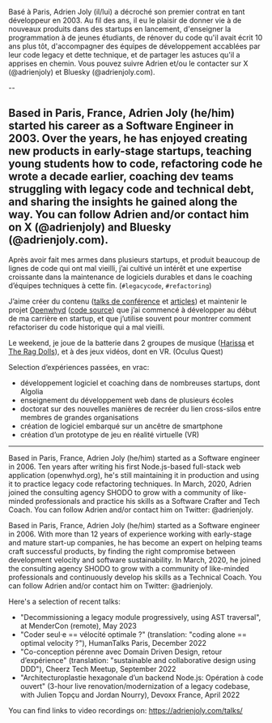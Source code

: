 Basé à Paris, Adrien Joly (il/lui) a décroché son premier contrat en tant développeur en 2003. Au fil des ans, il eu le plaisir de donner vie à de nouveaux produits dans des startups en lancement, d'enseigner la programmation à de jeunes étudiants, de rénover du code qu'il avait écrit 10 ans plus tôt, d'accompagner des équipes de développement accablées par leur code legacy et dette technique, et de partager les astuces qu'il a apprises en chemin. Vous pouvez suivre Adrien et/ou le contacter sur X (@adrienjoly) et Bluesky (@adrienjoly.com).

--

Based in Paris, France, Adrien Joly (he/him) started his career as a Software Engineer in 2003. Over the years, he has enjoyed creating new products in early-stage startups, teaching young students how to code, refactoring code he wrote a decade earlier, coaching dev teams struggling with legacy code and technical debt, and sharing the insights he gained along the way. You can follow Adrien and/or contact him on X (@adrienjoly) and Bluesky (@adrienjoly.com).
--

Après avoir fait mes armes dans plusieurs startups, et produit beaucoup de lignes de code qui ont mal vieilli, j’ai cultivé un intérêt et une expertise croissante dans la maintenance de logiciels durables et dans le coaching d’équipes techniques à cette fin. (`#legacycode`, `#refactoring`)

J’aime créer du contenu ([talks de conférence](https://adrienjoly.com/talks/) et [articles](https://adrienjoly.com/posts/)) et maintenir le projet [Openwhyd](https://openwhyd.org/) ([code source](https://github.com/openwhyd/openwhyd)) que j’ai commencé à développer au début de ma carrière en startup, et que j’utilise souvent pour montrer comment refactoriser du code historique qui a mal vieilli.

Le weekend, je joue de la batterie dans 2 groupes de musique ([Harissa](https://harissaofficial.com) et [The Rag Dolls](https://www.facebook.com/profile.php?id=100087952024848)), et à des jeux vidéos, dont en VR. (Oculus Quest)

Selection d’expériences passées, en vrac:

- développement logiciel et coaching dans de nombreuses startups, dont Algolia
- enseignement du développement web dans de plusieurs écoles
- doctorat sur des nouvelles manières de recréer du lien cross-silos entre membres de grandes organisations
- création de logiciel embarqué sur un ancêtre de smartphone
- création d’un prototype de jeu en réalité virtuelle (VR)

---

Based in Paris, France, Adrien Joly (he/him) started as a Software engineer in 2006. Ten years after writing his first Node.js-based full-stack web application (openwhyd.org), he's still maintaining it in production and using it to practice legacy code refactoring techniques. In March, 2020, Adrien joined the consulting agency SHODO to grow with a community of like-minded professionals and practice his skills as a Software Crafter and Tech Coach. You can follow Adrien and/or contact him on Twitter: @adrienjoly.

Based in Paris, France, Adrien Joly (he/him) started as a Software engineer in 2006. With more than 12 years of experience working with early-stage and mature start-up companies, he has become an expert on helping teams craft successful products, by finding the right compromise between development velocity and software sustainability. In March, 2020, he joined the consulting agency SHODO to grow with a community of like-minded professionals and continuously develop his skills as a Technical Coach. You can follow Adrien and/or contact him on Twitter: @adrienjoly.

Here's a selection of recent talks:
- "Decommissioning a legacy module progressively, using AST traversal", at MenderCon (remote), May 2023
- "Coder seul·e == vélocité optimale ?" (translation: "coding alone == optimal velocity ?"), HumanTalks Paris, December 2022
- "Co-conception pérenne avec Domain Driven Design, retour d’expérience" (translation: "sustainable and collaborative design using DDD"), Cheerz Tech Meetup, September 2022
- "Architecturoplastie hexagonale d’un backend Node.js: Opération à code ouvert" (3-hour live renovation/modernization of a legacy codebase, with Julien Topçu and Jordan Nourry), Devoxx France, April 2022

You can find links to video recordings on: https://adrienjoly.com/talks/
